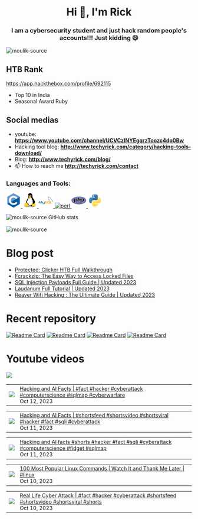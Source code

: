 <h1 align="center">Hi 👋, I'm Rick</h1>
<h3 align="center">I am a cybersecurity student and just hack random people's accounts!!! Just kidding 😄</h3>

<p align="left"> <img src="https://komarev.com/ghpvc/?username=moulik-source&label=Profile%20views&color=0e75b6&style=flat" alt="moulik-source" /> </p> 

## HTB Rank

https://app.hackthebox.com/profile/692115
- Top 10 in India
- Seasonal Award Ruby

## Social medias
- youtube: **https://www.youtube.com/channel/UCVCzINYEgqrzToozc4dp0Bw**
- Hacking tool blog: **http://www.techyrick.com/category/hacking-tools-download/**
- Blog: **http://www.techyrick.com/blog/**
- 📫 How to reach me **http://techyrick.com/contact**


<h3 align="left">Languages and Tools:</h3>
<p align="left"> <a href="https://www.cprogramming.com/" target="_blank"> <img src="https://raw.githubusercontent.com/devicons/devicon/master/icons/c/c-original.svg" alt="c" width="40" height="40"/> </a> <a href="https://www.linux.org/" target="_blank"> <img src="https://raw.githubusercontent.com/devicons/devicon/master/icons/linux/linux-original.svg" alt="linux" width="40" height="40"/> </a> <a href="https://www.mysql.com/" target="_blank"> <img src="https://raw.githubusercontent.com/devicons/devicon/master/icons/mysql/mysql-original-wordmark.svg" alt="mysql" width="40" height="40"/> </a> <a href="https://www.perl.org/" target="_blank"> <img src="https://api.iconify.design/logos-perl.svg" alt="perl" width="40" height="40"/> </a> <a href="https://www.php.net" target="_blank"> <img src="https://raw.githubusercontent.com/devicons/devicon/master/icons/php/php-original.svg" alt="php" width="40" height="40"/> </a> <a href="https://www.python.org" target="_blank"> <img src="https://raw.githubusercontent.com/devicons/devicon/master/icons/python/python-original.svg" alt="python" width="40" height="40"/> </a> </p>



![moulik-source GitHub stats](https://github-readme-stats.vercel.app/api?username=moulik-source&show_icons=true&theme=vision-friendly-dark)

<p><img align="center" src="https://github-readme-streak-stats.herokuapp.com/?user=moulik-source&theme=vision-friendly-dark" alt="moulik-source" /></p>

# Blog post
<!-- BLOG-POST-LIST:START -->
- [Protected: Clicker HTB Full Walkthrough](https://techyrick.com/clicker-htb/)
- [Fcrackzip: The Easy Way to Access Locked Files](https://techyrick.com/fcrackzip-full-tutorial/)
- [SQL Injection Payloads Full Guide | Updated 2023](https://techyrick.com/sql-injection-payload-tutorial/)
- [Laudanum Full Tutorial | Updated 2023](https://techyrick.com/laudanum-full-tutorial/)
- [Reaver Wifi Hacking : The Ultimate Guide | Updated 2023](https://techyrick.com/reaver-full-tutorial/)
<!-- BLOG-POST-LIST:END -->

# Recent repository 

[![Readme Card](https://github-readme-stats.vercel.app/api/pin/?username=moulik-source&repo=ddos&theme=outrun)](https://github.com/moulik-source/ddos) 
[![Readme Card](https://github-readme-stats.vercel.app/api/pin/?username=moulik-source&repo=port-scan&theme=outrun)](https://github.com/moulik-source/port-scan)
[![Readme Card](https://github-readme-stats.vercel.app/api/pin/?username=moulik-source&repo=moulik-source&theme=outrun)](https://github.com/moulik-source/moulik-source)
[![Readme Card](https://github-readme-stats.vercel.app/api/pin/?username=moulik-source&repo=hashmo&theme=outrun)](https://github.com/moulik-source/hashmo)

# Youtube videos

[<img src="https://img.shields.io/badge/-Subscribe-red?style=for-the-badge&logo=youtube&logoColor=white"/>](https://www.youtube.com/channel/UCVHmOOAGNcLK5k0i7G1gTrQ)

<!-- YOUTUBE:START --><table><tr><td><a href="https://www.youtube.com/watch?v=9JM8Z__UifI"><img width="140px" src="https://i.ytimg.com/vi/9JM8Z__UifI/mqdefault.jpg"></a></td>
<td><a href="https://www.youtube.com/watch?v=9JM8Z__UifI">Hacking and AI Facts | #fact #hacker  #cyberattack #computerscience #sqlmap #cyberwarfare</a><br/>Oct 12, 2023</td></tr></table>
<table><tr><td><a href="https://www.youtube.com/watch?v=-nXcXVhg46E"><img width="140px" src="https://i.ytimg.com/vi/-nXcXVhg46E/mqdefault.jpg"></a></td>
<td><a href="https://www.youtube.com/watch?v=-nXcXVhg46E">Hacking and AI Facts | #shortsfeed #shortsvideo #shortsviral #hacker  #fact #sqli #cyberattack</a><br/>Oct 11, 2023</td></tr></table>
<table><tr><td><a href="https://www.youtube.com/watch?v=9zmtugc4vPY"><img width="140px" src="https://i.ytimg.com/vi/9zmtugc4vPY/mqdefault.jpg"></a></td>
<td><a href="https://www.youtube.com/watch?v=9zmtugc4vPY">Hacking and AI facts  #shorts #hacker  #fact #sqli #cyberattack #computerscience #fidget #sqlmap</a><br/>Oct 11, 2023</td></tr></table>
<table><tr><td><a href="https://www.youtube.com/watch?v=m-ti3sRAAQI"><img width="140px" src="https://i.ytimg.com/vi/m-ti3sRAAQI/mqdefault.jpg"></a></td>
<td><a href="https://www.youtube.com/watch?v=m-ti3sRAAQI">100 Most Popular Linux Commands | Watch It and Thank Me Later | #linux</a><br/>Oct 10, 2023</td></tr></table>
<table><tr><td><a href="https://www.youtube.com/watch?v=vnO7DMNqNEg"><img width="140px" src="https://i.ytimg.com/vi/vnO7DMNqNEg/mqdefault.jpg"></a></td>
<td><a href="https://www.youtube.com/watch?v=vnO7DMNqNEg">Real Life Cyber Attack |  #fact #hacker #cyberattack #shortsfeed #shortsvideo #shortsviral #shorts</a><br/>Oct 10, 2023</td></tr></table>
<!-- YOUTUBE:END -->

